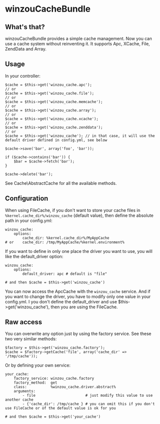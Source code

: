 winzouCacheBundle
============

What's that?
--------------
winzouCacheBundle provides a simple cache management. Now you can use a cache system without reinventing it.
It supports Apc, XCache, File, ZendData and Array.

Usage
-----
In your controller:

    $cache = $this->get('winzou_cache.apc');
    // or
    $cache = $this->get('winzou_cache.file');
    // or
    $cache = $this->get('winzou_cache.memcache');
    // or
    $cache = $this->get('winzou_cache.array');
    // or
    $cache = $this->get('winzou_cache.xcache');
    // or
    $cache = $this->get('winzou_cache.zenddata');
    // or
    $cache = $this->get('winzou_cache'); // in that case, it will use the default driver defined in config.yml, see below

    $cache->save('bar', array('foo', 'bar'));
    
    if ($cache->contains('bar')) {
        $bar = $cache->fetch('bar');
    }
    
    $cache->delete('bar');

See Cache\AbstractCache for all the available methods.

Configuration
-------------
When using FileCache, if you don't want to store your cache files in `%kernel.cache_dir%/winzou_cache` (default value), then define the absolute path in your config.yml:

    winzou_cache:
        options:
            cache_dir: %kernel.cache_dir%/MyAppCache
    # or    cache_dir: /tmp/MyAppCache/%kernel.environment%

If you want to define in only one place the driver you want to use, you will like the default_driver option:

    winzou_cache:
        options:
            default_driver: apc # default is "file"
    
    # and then $cache = $this->get('winzou_cache')

You can now access the ApcCache with the `winzou_cache` service. And if you want to change the driver, you have to modify only one value in your config.yml.
I you don't define the default_driver and use $this->get('winzou_cache'), then you are using the FileCache.

Raw access
----------
You can overwrite any option just by using the factory service. See these two very similar methods:

    $factory = $this->get('winzou_cache.factory');
    $cache = $factory->getCache('file', array('cache_dir' => '/tmp/cache'));

Or by defining your own service:

    your_cache:
        factory_service: winzou_cache.factory
        factory_method:  get
        class:           %winzou_cache.driver.abstract%
        arguments:
            - file                       # just modify this value to use another cache
            - {'cache_dir': /tmp/cache } # you can omit this if you don't use FileCache or of the default value is ok for you
    
    # and then $cache = $this->get('your_cache')
